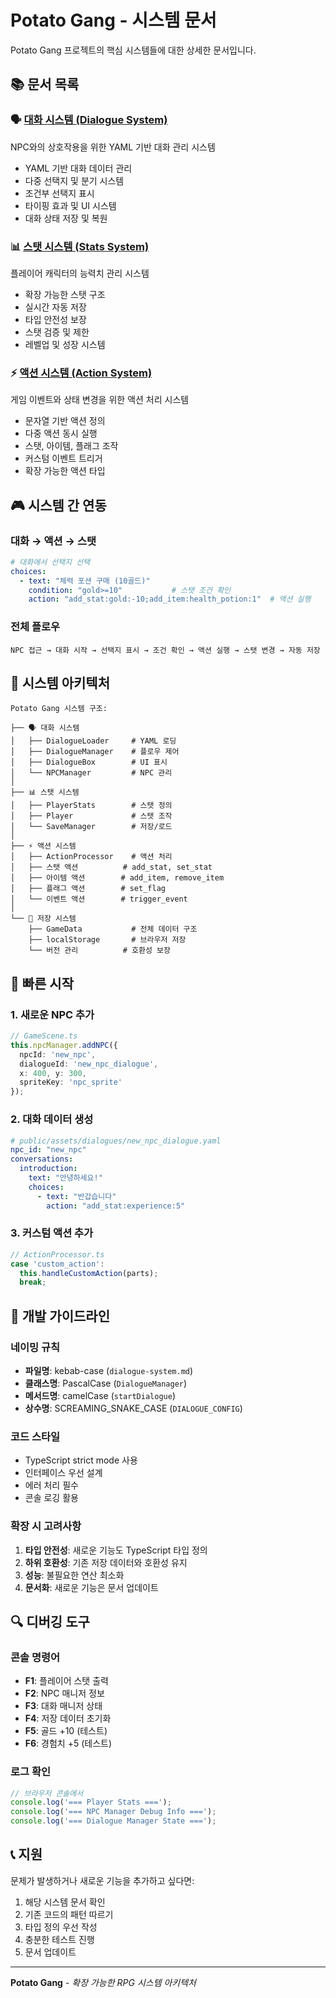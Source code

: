 # Potato Gang - 시스템 문서

Potato Gang 프로젝트의 핵심 시스템들에 대한 상세한 문서입니다.

## 📚 문서 목록

### 🗣️ [대화 시스템 (Dialogue System)](./dialogue-system.md)
NPC와의 상호작용을 위한 YAML 기반 대화 관리 시스템

- YAML 기반 대화 데이터 관리
- 다중 선택지 및 분기 시스템
- 조건부 선택지 표시
- 타이핑 효과 및 UI 시스템
- 대화 상태 저장 및 복원

### 📊 [스탯 시스템 (Stats System)](./stats-system.md)
플레이어 캐릭터의 능력치 관리 시스템

- 확장 가능한 스탯 구조
- 실시간 자동 저장
- 타입 안전성 보장
- 스탯 검증 및 제한
- 레벨업 및 성장 시스템

### ⚡ [액션 시스템 (Action System)](./action-system.md)
게임 이벤트와 상태 변경을 위한 액션 처리 시스템

- 문자열 기반 액션 정의
- 다중 액션 동시 실행
- 스탯, 아이템, 플래그 조작
- 커스텀 이벤트 트리거
- 확장 가능한 액션 타입

## 🎮 시스템 간 연동

### 대화 → 액션 → 스탯
```yaml
# 대화에서 선택지 선택
choices:
  - text: "체력 포션 구매 (10골드)"
    condition: "gold>=10"           # 스탯 조건 확인
    action: "add_stat:gold:-10;add_item:health_potion:1"  # 액션 실행
```

### 전체 플로우
```
NPC 접근 → 대화 시작 → 선택지 표시 → 조건 확인 → 액션 실행 → 스탯 변경 → 자동 저장
```

## 🔧 시스템 아키텍처

```
Potato Gang 시스템 구조:

├── 🗣️ 대화 시스템
│   ├── DialogueLoader     # YAML 로딩
│   ├── DialogueManager    # 플로우 제어
│   ├── DialogueBox        # UI 표시
│   └── NPCManager         # NPC 관리
│
├── 📊 스탯 시스템
│   ├── PlayerStats        # 스탯 정의
│   ├── Player             # 스탯 조작
│   └── SaveManager        # 저장/로드
│
├── ⚡ 액션 시스템
│   ├── ActionProcessor    # 액션 처리
│   ├── 스탯 액션          # add_stat, set_stat
│   ├── 아이템 액션        # add_item, remove_item
│   ├── 플래그 액션        # set_flag
│   └── 이벤트 액션        # trigger_event
│
└── 💾 저장 시스템
    ├── GameData           # 전체 데이터 구조
    ├── localStorage       # 브라우저 저장
    └── 버전 관리          # 호환성 보장
```

## 🚀 빠른 시작

### 1. 새로운 NPC 추가
```typescript
// GameScene.ts
this.npcManager.addNPC({
  npcId: 'new_npc',
  dialogueId: 'new_npc_dialogue',
  x: 400, y: 300,
  spriteKey: 'npc_sprite'
});
```

### 2. 대화 데이터 생성
```yaml
# public/assets/dialogues/new_npc_dialogue.yaml
npc_id: "new_npc"
conversations:
  introduction:
    text: "안녕하세요!"
    choices:
      - text: "반갑습니다"
        action: "add_stat:experience:5"
```

### 3. 커스텀 액션 추가
```typescript
// ActionProcessor.ts
case 'custom_action':
  this.handleCustomAction(parts);
  break;
```

## 📝 개발 가이드라인

### 네이밍 규칙
- **파일명**: kebab-case (`dialogue-system.md`)
- **클래스명**: PascalCase (`DialogueManager`)
- **메서드명**: camelCase (`startDialogue`)
- **상수명**: SCREAMING_SNAKE_CASE (`DIALOGUE_CONFIG`)

### 코드 스타일
- TypeScript strict mode 사용
- 인터페이스 우선 설계
- 에러 처리 필수
- 콘솔 로깅 활용

### 확장 시 고려사항
1. **타입 안전성**: 새로운 기능도 TypeScript 타입 정의
2. **하위 호환성**: 기존 저장 데이터와 호환성 유지
3. **성능**: 불필요한 연산 최소화
4. **문서화**: 새로운 기능은 문서 업데이트

## 🔍 디버깅 도구

### 콘솔 명령어
- **F1**: 플레이어 스탯 출력
- **F2**: NPC 매니저 정보
- **F3**: 대화 매니저 상태
- **F4**: 저장 데이터 초기화
- **F5**: 골드 +10 (테스트)
- **F6**: 경험치 +5 (테스트)

### 로그 확인
```javascript
// 브라우저 콘솔에서
console.log('=== Player Stats ===');
console.log('=== NPC Manager Debug Info ===');
console.log('=== Dialogue Manager State ===');
```

## 📞 지원

문제가 발생하거나 새로운 기능을 추가하고 싶다면:

1. 해당 시스템 문서 확인
2. 기존 코드의 패턴 따르기
3. 타입 정의 우선 작성
4. 충분한 테스트 진행
5. 문서 업데이트

---

**Potato Gang** - *확장 가능한 RPG 시스템 아키텍처* 